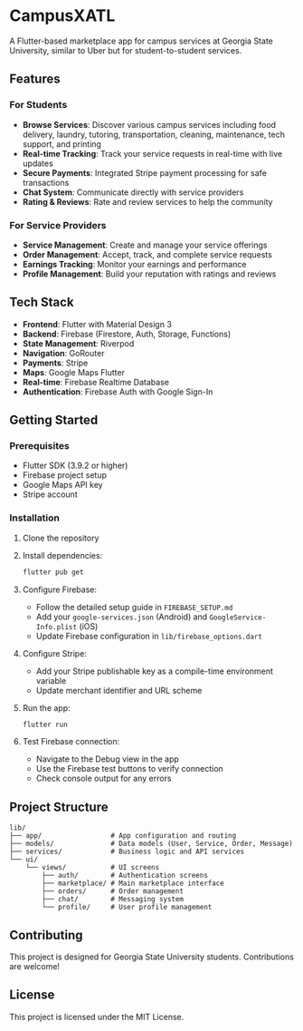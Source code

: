 # CampusXATL

A Flutter-based marketplace app for campus services at Georgia State University, similar to Uber but for student-to-student services.

## Features

### For Students
- **Browse Services**: Discover various campus services including food delivery, laundry, tutoring, transportation, cleaning, maintenance, tech support, and printing
- **Real-time Tracking**: Track your service requests in real-time with live updates
- **Secure Payments**: Integrated Stripe payment processing for safe transactions
- **Chat System**: Communicate directly with service providers
- **Rating & Reviews**: Rate and review services to help the community

### For Service Providers
- **Service Management**: Create and manage your service offerings
- **Order Management**: Accept, track, and complete service requests
- **Earnings Tracking**: Monitor your earnings and performance
- **Profile Management**: Build your reputation with ratings and reviews

## Tech Stack

- **Frontend**: Flutter with Material Design 3
- **Backend**: Firebase (Firestore, Auth, Storage, Functions)
- **State Management**: Riverpod
- **Navigation**: GoRouter
- **Payments**: Stripe
- **Maps**: Google Maps Flutter
- **Real-time**: Firebase Realtime Database
- **Authentication**: Firebase Auth with Google Sign-In

## Getting Started

### Prerequisites
- Flutter SDK (3.9.2 or higher)
- Firebase project setup
- Google Maps API key
- Stripe account

### Installation

1. Clone the repository
2. Install dependencies:
   ```bash
   flutter pub get
   ```

3. Configure Firebase:
   - Follow the detailed setup guide in `FIREBASE_SETUP.md`
   - Add your `google-services.json` (Android) and `GoogleService-Info.plist` (iOS)
   - Update Firebase configuration in `lib/firebase_options.dart`

4. Configure Stripe:
   - Add your Stripe publishable key as a compile-time environment variable
   - Update merchant identifier and URL scheme

5. Run the app:
   ```bash
   flutter run
   ```

6. Test Firebase connection:
   - Navigate to the Debug view in the app
   - Use the Firebase test buttons to verify connection
   - Check console output for any errors

## Project Structure

```
lib/
├── app/                 # App configuration and routing
├── models/              # Data models (User, Service, Order, Message)
├── services/            # Business logic and API services
└── ui/
    └── views/           # UI screens
        ├── auth/        # Authentication screens
        ├── marketplace/ # Main marketplace interface
        ├── orders/      # Order management
        ├── chat/        # Messaging system
        └── profile/     # User profile management
```

## Contributing

This project is designed for Georgia State University students. Contributions are welcome!

## License

This project is licensed under the MIT License.
